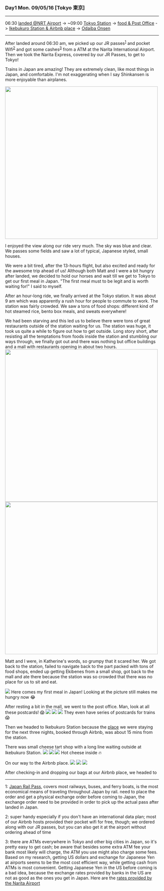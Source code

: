 ### Day1 Mon. 09/05/16 [Tokyo 東京]
---

06:30 [landed @NRT Airport](#landed) -> ~09:00 [Tokyo Station](#tokyo_station) -> [food & Post Office](#first_meal) -> [Ikebukuro Station & Airbnb place](#ikebukuro_station) -> [Odaiba Onsen](#odaiba_onsen)

---
After <a name="landed">landed</a> around 06:30 am, we picked up our JR passes<sup>[1](#jrpass)</sup> and pocket Wifi<sup>[2](#pocketWifi)</sup> and got some cashes<sup>[3](#cash)</sup> from a ATM at the Narita International Airport. Then we took the Narita Express, covered by our JR Passes, to get to Tokyo!

Trains in Japan are amazing! They are extremely clean, like most things in Japan, and comfortable. I'm not exaggerating when I say Shinkansen is more enjoyable than airplanes.

<img src="day1/IMG_20160904_204924.jpg" width="500">


I enjoyed the view along our ride very much. The sky was blue and clear. We passes some fields and saw a lot of typical, Japanese styled, small houses.

We were a bit tired, after the 13-hours flight, but also excited and ready for the awesome trip ahead of us! Although both Matt and I were a bit hungry after landed, we decided to hold our horses and wait till we get to Tokyo to get our first meal in Japan. "The first meal must to be legit and is worth waiting for!" I said to myself.

After an hour-long ride, we finally arrived at the <a name="tokyo_station">Tokyo station</a>. It was about 9 am which was apparently a rush hour for people to commute to work. The station was fairly crowded. We saw a tons of food shops: different kind of hot steamed rice, bento box meals, and sweats everywhere!

We had been starving and this led us to believe there were tons of great restaurants outside of the station waiting for us. The station was huge, it took us quite a while to figure out how to get outside. Long story short, after resisting all the temptations from foods inside the station and stumbling our ways through, we finally got out and there was nothing but office buildings and a mall with restaurants opening in about two hours.
<img src="day1/14379890_1115746348475058_5032397402719858860_o.jpg" width="500">
<img src="day1/14352256_1115746385141721_8737827987627050363_o.jpg" width="500">

<!-- ![](day1/14379890_1115746348475058_5032397402719858860_o.jpg)
![](day1/14352256_1115746385141721_8737827987627050363_o.jpg) -->

Matt and I were, in Katherine's words, so grumpy that it scared her. We got back to the station, failed to navigate back to the part packed with tons of food shops, ended up getting Ekibenes from a small shop, got back to the mall and ate there because the station was so crowded that there was no place for us to sit and eat.

![](day1/IMG_20160904_214125.jpg)
Here comes my first <a name="first_meal">meal</a> in Japan! Looking at the picture still makes me hungry now 😂

After resting a bit in the mall, we went to the post office. Man, look at all these postcards! 😱
![](day1/IMG_20160904_224447.jpg)
![](day1/IMG_20160904_224508.jpg)
![](day1/IMG_20160904_224503.jpg)
They even have series of postcards for trains 😱

Then we headed to <a name="ikebukuro_station">Ikebukuro Station</a> because the [place](https://www.airbnb.com/rooms/4585434) we were staying for the next three nights, booked through Airbnb, was about 15 mins from the station.

There was small cheese tart shop with a long line waiting outside at Ikebukuro Station.
![](day1/IMG_20160904_233744.jpg)
![](day1/IMG_20160904_233807.jpg)
![](day1/14372351_1115746725141687_2298785123460181227_o.jpg)
Hot cheese inside 🔥

On our way to the Airbnb place.
![](day1/14352021_1115746868475006_8883205870417679098_o.jpg)
![](day1/14424770_1115746925141667_5618408830586566288_o.jpg)
![](day1/14409899_1115746961808330_4583957709311564211_o.jpg)

After checking-in and dropping our bags at our Airbnb place, we headed to  

-----
<a name="jrpass">1</a>: [Japan Rail Pass](http://www.japanrailpass.net/en/about_jrp.html), covers most railways, buses, and ferry boats, is the most economical means of traveling throughout Japan by rail. need to place the order and get a physical exchange order before coming to Japan, the exchange order need to be provided in order to pick up the actual pass after landed in Japan.

<a name="pocketWifi">2</a>: super handy especially if you don't have an international data plan; most of our Airbnb hosts provided their pocket wifi for free, though; we ordered along with our JR passes, but you can also get it at the airport without ordering ahead of time

<a name="cash">3</a>: there are ATMs everywhere in Tokyo and other big cities in Japan, so it's pretty easy to get cash; be aware that besides some extra ATM fee your bank most likely will charge, the ATM you use might also charge some fees. Based on my research, getting US dollars and exchange for Japanese Yen at airports seems to be the most cost efficient way, while getting cash from ATMs is most convenient. Getting Japanese Yen in the US before coming is a bad idea, because the exchange rates provided by banks in the US are not as good as the ones you get in Japan. Here are the [rates provided by the Narita Airport](http://www.narita-airport.or.jp/exchange_e/)
